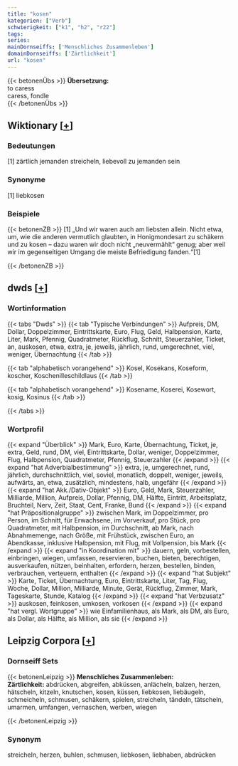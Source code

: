 ```yaml
---
title: "kosen"
kategorien: ["Verb"]
schwierigkeit: ["k1", "h2", "r22"]
tags:
series:
mainDornseiffs: ['Menschliches Zusammenleben']
domainDornseiffs: ['Zärtlichkeit']
url: "kosen"
---
```


{{< betonenÜbs >}}
**Übersetzung:**  
to caress  
caress, fondle  
{{< /betonenÜbs >}}

## Wiktionary [[+](https://de.wiktionary.org/wiki/kosen)]

### Bedeutungen
[1] zärtlich jemanden streicheln, liebevoll zu jemanden sein  

### Synonyme
[1] liebkosen  

### Beispiele
{{< betonenZB >}}
[1] „Und wir waren auch am liebsten allein. Nicht etwa, um, wie die anderen vermutlich glaubten, in Honigmondesart zu schäkern und zu kosen – dazu waren wir doch nicht „neuvermählt“ genug; aber weil wir im gegenseitigen Umgang die meiste Befriedigung fanden.“[1]  

{{< /betonenZB >}}


## dwds [[+](https://www.dwds.de/wb/kosen)]

### Wortinformation
{{< tabs "Dwds" >}}
{{< tab "Typische Verbindungen" >}}
Aufpreis, DM, Dollar, Doppelzimmer, Eintrittskarte, Euro, Flug, Geld, Halbpension, Karte, Liter, Mark, Pfennig, Quadratmeter, Rückflug, Schnitt, Steuerzahler, Ticket, an, auskosen, etwa, extra, je, jeweils, jährlich, rund, umgerechnet, viel, weniger, Übernachtung
{{< /tab >}}

{{< tab "alphabetisch vorangehend" >}}
Kosel, Kosekans, Koseform, koscher, Koschenilleschildlaus
{{< /tab >}}

{{< tab "alphabetisch vorangehend" >}}
Kosename, Koserei, Kosewort, kosig, Kosinus
{{< /tab >}}

{{< /tabs >}}

### Wortprofil
{{< expand "Überblick" >}} Mark, Euro, Karte, Übernachtung, Ticket, je, extra, Geld, rund, DM, viel, Eintrittskarte, Dollar, weniger, Doppelzimmer, Flug, Halbpension, Quadratmeter, Pfennig, Steuerzahler {{< /expand >}}
{{< expand "hat Adverbialbestimmung" >}} extra, je, umgerechnet, rund, jährlich, durchschnittlich, viel, soviel, monatlich, doppelt, weniger, jeweils, aufwärts, an, etwa, zusätzlich, mindestens, halb, ungefähr {{< /expand >}}
{{< expand "hat Akk./Dativ-Objekt" >}} Euro, Geld, Mark, Steuerzahler, Milliarde, Million, Aufpreis, Dollar, Pfennig, DM, Hälfte, Eintritt, Arbeitsplatz, Bruchteil, Nerv, Zeit, Staat, Cent, Franke, Bund {{< /expand >}}
{{< expand "hat Präpositionalgruppe" >}} zwischen Mark, im Doppelzimmer, pro Person, im Schnitt, für Erwachsene, im Vorverkauf, pro Stück, pro Quadratmeter, mit Halbpension, im Durchschnitt, ab Mark, nach Abnahmemenge, nach Größe, mit Frühstück, zwischen Euro, an Abendkasse, inklusive Halbpension, mit Flug, mit Vollpension, bis Mark {{< /expand >}}
{{< expand "in Koordination mit" >}} dauern, geln, vorbestellen, einbringen, wiegen, umfassen, reservieren, buchen, bieten, berechtigen, ausverkaufen, nützen, beinhalten, erfordern, herzen, bestellen, binden, verbrauchen, verteuern, enthalten {{< /expand >}}
{{< expand "hat Subjekt" >}} Karte, Ticket, Übernachtung, Euro, Eintrittskarte, Liter, Tag, Flug, Woche, Dollar, Million, Milliarde, Minute, Gerät, Rückflug, Zimmer, Mark, Tageskarte, Stunde, Katalog {{< /expand >}}
{{< expand "hat Verbzusatz" >}} auskosen, feinkosen, umkosen, vorkosen {{< /expand >}}
{{< expand "hat vergl. Wortgruppe" >}} wie Einfamilienhaus, als Mark, als DM, als Euro, als Dollar, als Hälfte, als Million, als sie {{< /expand >}}

## Leipzig Corpora [[+](https://corpora.uni-leipzig.de/en/res?word=kosen&corpusId=deu_newscrawl-public_2018)]

### Dornseiff Sets
{{< betonenLeipzig >}}
**Menschliches Zusammenleben:**  
**Zärtlichkeit:** abdrücken, abgreifen, abküssen, anlächeln, balzen, herzen, hätscheln, kitzeln, knutschen, kosen, küssen, liebkosen, liebäugeln, schmeicheln, schmusen, schäkern, spielen, streicheln, tändeln, tätscheln, umarmen, umfangen, vernaschen, werben, wiegen  

{{< /betonenLeipzig >}}

### Synonym
streicheln, herzen, buhlen, schmusen, liebkosen, liebhaben, abdrücken


